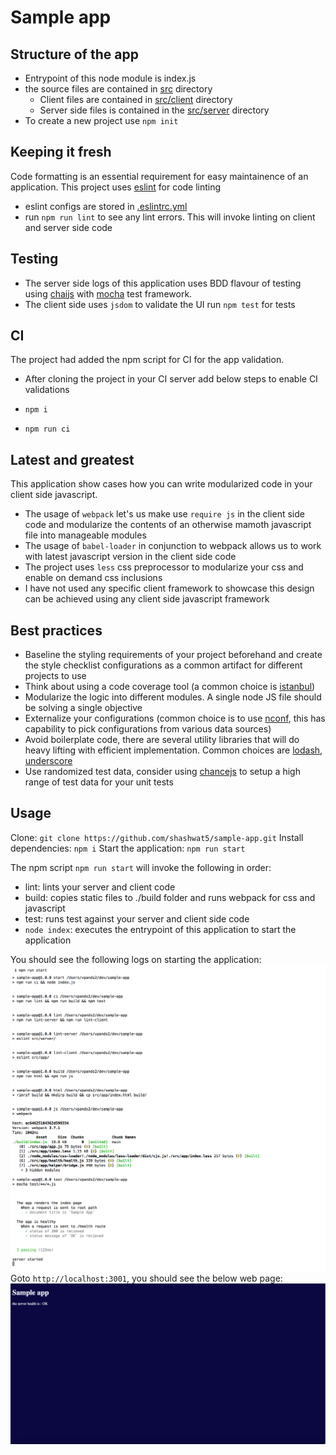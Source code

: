 # Sample app

## Structure of the app

* Entrypoint of this node module is index.js
* the source files are contained in [src](./src) directory
  * Client files are contained in [src/client](./src/app) directory
  * Server side files is contained in the [src/server](./src/server) directory
* To create a new project use `npm init`

## Keeping it fresh

Code formatting is an essential requirement for easy maintainence of an application. This project uses [eslint](https://eslint.org/) for code linting
* eslint configs are stored in [.eslintrc.yml](./.eslintrc.yml)
* run `npm run lint` to see any lint errors. This will invoke linting on client and server side code

## Testing

* The server side logs of this application uses BDD flavour of testing using [chaijs](http://chaijs.com/) with [mocha](https://mochajs.org/) test framework.
* The client side uses `jsdom` to validate the UI
run `npm test` for tests


## CI

The project had added the npm script for CI for the app validation.
* After cloning the project in your CI server add below steps to enable CI validations

* `npm i`
* `npm run ci`

## Latest and greatest

This application show cases how you can write modularized code in your client side javascript.
* The usage of `webpack` let's us make use `require js` in the client side code and modularize the contents of an otherwise mamoth javascript file into manageable modules
* The usage of `babel-loader` in conjunction to webpack allows us to work with latest javascript version in the client side code
* The project uses `less` css preprocessor to modularize your css and enable on demand css inclusions
* I have not used any specific client framework to showcase this design can be achieved using any client side javascript framework

## Best practices

* Baseline the styling requirements of your project beforehand and create the style checklist configurations as a common artifact for different projects to use
* Think about using a code coverage tool (a common choice is [istanbul](https://github.com/gotwarlost/istanbul))
* Modularize the logic into different modules. A single node JS file should be solving a single objective
* Externalize your configurations (common choice is to use [nconf](https://github.com/indexzero/nconf), this has capability to pick configurations from various data sources)
* Avoid boilerplate code, there are several utility libraries that will do heavy lifting with efficient implementation. Common choices are [lodash](https://lodash.com/), [underscore](http://underscorejs.org/)
* Use randomized test data, consider using [chancejs](http://chancejs.com/) to setup a high range of test data for your unit tests

## Usage

Clone: `git clone https://github.com/shashwat5/sample-app.git`
Install dependencies: `npm i`
Start the application: `npm run start`

The npm script `npm run start` will invoke the following in order:
* lint: lints your server and client code
* build: copies static files to ./build folder and runs webpack for css and javascript
* test: runs test against your server and client side code
* `node index`: executes the entrypoint of this application to start the application

You should see the following logs on starting the application:
![sample-app-startup](./sample-app-startup-logs.png)
Goto `http://localhost:3001`, you should see the below web page:
![home-page](./home-page.png)


